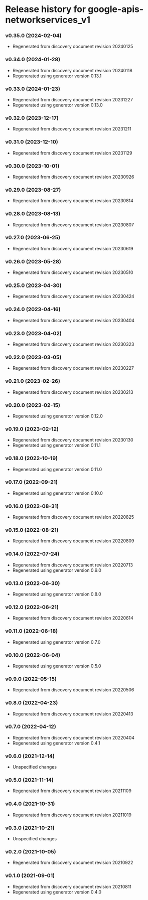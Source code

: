 # Release history for google-apis-networkservices_v1

### v0.35.0 (2024-02-04)

* Regenerated from discovery document revision 20240125

### v0.34.0 (2024-01-28)

* Regenerated from discovery document revision 20240118
* Regenerated using generator version 0.13.1

### v0.33.0 (2024-01-23)

* Regenerated from discovery document revision 20231227
* Regenerated using generator version 0.13.0

### v0.32.0 (2023-12-17)

* Regenerated from discovery document revision 20231211

### v0.31.0 (2023-12-10)

* Regenerated from discovery document revision 20231129

### v0.30.0 (2023-10-01)

* Regenerated from discovery document revision 20230926

### v0.29.0 (2023-08-27)

* Regenerated from discovery document revision 20230814

### v0.28.0 (2023-08-13)

* Regenerated from discovery document revision 20230807

### v0.27.0 (2023-06-25)

* Regenerated from discovery document revision 20230619

### v0.26.0 (2023-05-28)

* Regenerated from discovery document revision 20230510

### v0.25.0 (2023-04-30)

* Regenerated from discovery document revision 20230424

### v0.24.0 (2023-04-16)

* Regenerated from discovery document revision 20230404

### v0.23.0 (2023-04-02)

* Regenerated from discovery document revision 20230323

### v0.22.0 (2023-03-05)

* Regenerated from discovery document revision 20230227

### v0.21.0 (2023-02-26)

* Regenerated from discovery document revision 20230213

### v0.20.0 (2023-02-15)

* Regenerated using generator version 0.12.0

### v0.19.0 (2023-02-12)

* Regenerated from discovery document revision 20230130
* Regenerated using generator version 0.11.1

### v0.18.0 (2022-10-19)

* Regenerated using generator version 0.11.0

### v0.17.0 (2022-09-21)

* Regenerated using generator version 0.10.0

### v0.16.0 (2022-08-31)

* Regenerated from discovery document revision 20220825

### v0.15.0 (2022-08-21)

* Regenerated from discovery document revision 20220809

### v0.14.0 (2022-07-24)

* Regenerated from discovery document revision 20220713
* Regenerated using generator version 0.9.0

### v0.13.0 (2022-06-30)

* Regenerated using generator version 0.8.0

### v0.12.0 (2022-06-21)

* Regenerated from discovery document revision 20220614

### v0.11.0 (2022-06-18)

* Regenerated using generator version 0.7.0

### v0.10.0 (2022-06-04)

* Regenerated using generator version 0.5.0

### v0.9.0 (2022-05-15)

* Regenerated from discovery document revision 20220506

### v0.8.0 (2022-04-23)

* Regenerated from discovery document revision 20220413

### v0.7.0 (2022-04-12)

* Regenerated from discovery document revision 20220404
* Regenerated using generator version 0.4.1

### v0.6.0 (2021-12-14)

* Unspecified changes

### v0.5.0 (2021-11-14)

* Regenerated from discovery document revision 20211109

### v0.4.0 (2021-10-31)

* Regenerated from discovery document revision 20211019

### v0.3.0 (2021-10-21)

* Unspecified changes

### v0.2.0 (2021-10-05)

* Regenerated from discovery document revision 20210922

### v0.1.0 (2021-09-01)

* Regenerated from discovery document revision 20210811
* Regenerated using generator version 0.4.0

